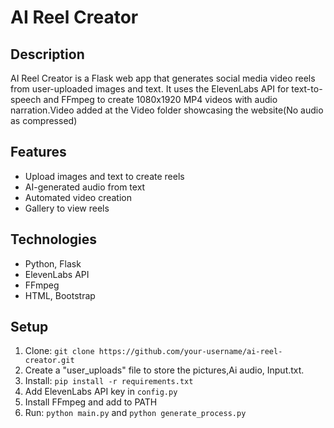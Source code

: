 # AI Reel Creator

## Description
AI Reel Creator is a Flask web app that generates social media video reels from user-uploaded images and text. It uses the ElevenLabs API for text-to-speech and FFmpeg to create 1080x1920 MP4 videos with audio narration.Video added at the Video folder showcasing the website(No audio as compressed)

## Features
- Upload images and text to create reels
- AI-generated audio from text
- Automated video creation
- Gallery to view reels

## Technologies
- Python, Flask
- ElevenLabs API
- FFmpeg
- HTML, Bootstrap

## Setup
1. Clone: `git clone https://github.com/your-username/ai-reel-creator.git`
2. Create a "user_uploads" file to store the pictures,Ai audio, Input.txt.
3. Install: `pip install -r requirements.txt`
4. Add ElevenLabs API key in `config.py`
5. Install FFmpeg and add to PATH
6. Run: `python main.py` and `python generate_process.py`
